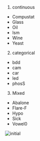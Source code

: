 1. continuous
 - Compustat
 - Glass
 - Oil
 - Ism
 - Wine
 - Yeast

2. categorical
 - bdd
 - cam 
 - car
 - led
 - phosS

3. Mixed
 - Abalone
 - Flare-F
 - Hypo
 - Sick
 - Vowel0

![initial](https://user-images.githubusercontent.com/54100174/124717040-b787dc00-df3f-11eb-8e5d-4ea2ddc0806b.PNG)
